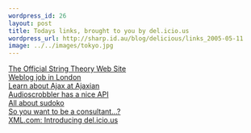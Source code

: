```yaml
--- 
wordpress_id: 26
layout: post
title: Todays links, brought to you by del.icio.us
wordpress_url: http://sharp.id.au/blog/delicious/links_2005-05-11
image: ../../images/tokyo.jpg
---
```

<a href="http://superstringtheory.com/">The Official String Theory Web Site</a>
<br />
<a href="http://www.20six.co.uk/max/archive/2005/05/09/zwrlixq62dla.htm">Weblog job in London</a>
<br />
<a href="http://www.ajaxian.com/">Learn about Ajax at Ajaxian</a>
<br />
<a href="http://www.audioscrobbler.com/">Audioscrobbler has a nice API</a>
<br />
<a href="http://www.sudoku.com/">All about sudoko</a>
<br />
<a href="http://www.unixwiz.net/techtips/be-consultant.html">So you want to be a consultant...?</a>
<br />
<a href="http://www.xml.com/pub/a/2004/11/10/delicious.html">XML.com: Introducing del.icio.us</a>
<br />
